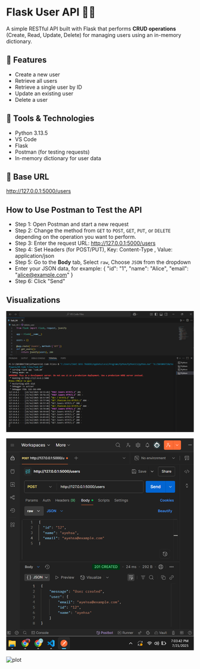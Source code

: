 # Flask User API 🧑‍💻

A simple RESTful API built with Flask that performs **CRUD operations** (Create, Read, Update, Delete) for managing users using an in-memory dictionary.

## 🚀 Features

- Create a new user
- Retrieve all users
- Retrieve a single user by ID
- Update an existing user
- Delete a user

## 🧠 Tools & Technologies
- Python 3.13.5
- VS Code
- Flask
- Postman (for testing requests)
- In-memory dictionary for user data

## 🔗 Base URL

http://127.0.0.1:5000/users

## How to Use Postman to Test the API
- Step 1: Open Postman and start a new request
- Step 2: Change the method from `GET` to `POST`, `GET`, `PUT`, or `DELETE` depending on the operation you want to perform.
- Step 3: Enter the request URL: http://127.0.0.1:5000/users
- Step 4: Set Headers (for POST/PUT), Key: Content-Type , Value: application/json
- Step 5: Go to the **Body** tab, Select `raw`, Choose `JSON` from the dropdown
- Enter your JSON data, for example:
{
   "id": "1",
  "name": "Alice",
  "email": "alice@example.com"
}
- Step 6: Click "Send"

## Visualizations
![plot](Terminal_api_running.png)

![plot](postman.png)

![plot]()
